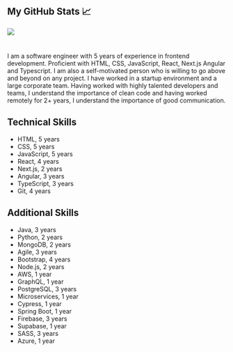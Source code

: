 ## My GitHub Stats &#x1f4c8;

<a href="https://github.com/ankomahene/ankomahene">
  <img align="center" src="https://github-readme-stats.vercel.app/api?username=ankomahene&show_icons=true&line_height=27&count_private=true&title_color=ffffff&text_color=c9cacc&icon_color=2bbc8a&bg_color=1d1f21" />
</a>

#

I am a software engineer with 5 years of experience in frontend development. Proficient with HTML, CSS, JavaScript, React, Next.js Angular and Typescript. I am also a self-motivated person who is willing to go above and beyond on any project. I have worked in a startup environment and a large corporate team. Having worked with highly talented developers and teams, I understand the importance of clean code and having worked remotely for 2+ years, I understand the importance of good communication.

## Technical Skills

+ HTML, 5 years 
+ CSS, 5 years
+ JavaScript, 5 years
+ React, 4 years
+ Next.js, 2 years
+ Angular, 3 years
+ TypeScript, 3 years
+ Git, 4 years

## Additional Skills
+ Java, 3 years
+ Python, 2 years
+ MongoDB, 2 years
+ Agile, 3 years
+ Bootstrap, 4 years
+ Node.js, 2 years
+ AWS, 1 year
+ GraphQL, 1 year
+ PostgreSQL, 3 years
+ Microservices, 1 year
+ Cypress, 1 year
+ Spring Boot, 1 year
+ Firebase, 3 years
+ Supabase, 1 year
+ SASS, 3 years
+ Azure, 1 year

#
<!--
- 🔭 I’m currently working on
  + [NPM Lib: ms-react-progress-bar](https://ankomahene.github.io/ms_react-progress-bar/)
  + [UI Dynamik](https://uidynamik.netlify.app/)
  + [60 Apps](https://ms-apps-dashboard.netlify.app/)
  -->

<!--
<a href="https://github.com/ankomahene/ankomahene">
  <img align="center" src="https://github-readme-stats.vercel.app/api/top-langs/?username=ankomahene&hide=html&count_private=true&title_color=ffffff&text_color=c9cacc&icon_color=2bbc8a&bg_color=1d1f21" />
</a>



Here are some ideas to get you started:


- 🌱 I’m currently learning ...
- 👯 I’m looking to collaborate on ...
- 🤔 I’m looking for help with ...
- 💬 Ask me about ...
- 📫 How to reach me: ...
- 😄 Pronouns: ...
- ⚡ Fun fact: ...
-->
